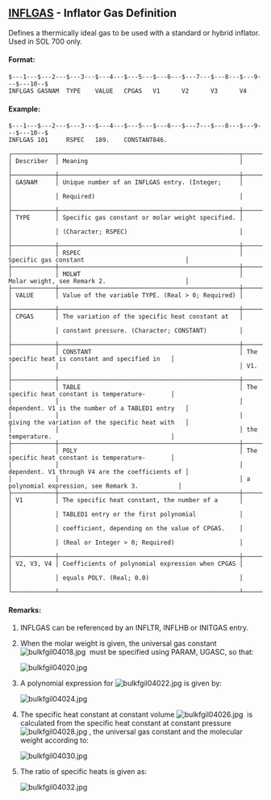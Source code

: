 ## [INFLGAS](https://nexus.hexagon.com/documentationcenter/bundle/MSC_Nastran_2022.4/page/Nastran_Combined_Book/qrg/bulkfgil/TOC.INFLGAS.xhtml) - Inflator Gas Definition

Defines a thermically ideal gas to be used with a standard or hybrid inflator. Used in SOL 700 only.

#### Format:

```nastran
$---1---$---2---$---3---$---4---$---5---$---6---$---7---$---8---$---9---$---10--$
INFLGAS GASNAM  TYPE    VALUE   CPGAS   V1      V2      V3      V4              
```

#### Example:

```nastran
$---1---$---2---$---3---$---4---$---5---$---6---$---7---$---8---$---9---$---10--$
INFLGAS 101     RSPEC   189.    CONSTANT846.                                    
```

```text
┌────────────┬──────────────────────────────────────────────────┬──────────────────────────────────────────────────┐
│ Describer  │ Meaning                                          │                                                  │
├────────────┼──────────────────────────────────────────────────┼──────────────────────────────────────────────────┤
│ GASNAM     │ Unique number of an INFLGAS entry. (Integer;     │                                                  │
│            │ Required)                                        │                                                  │
├────────────┼──────────────────────────────────────────────────┼──────────────────────────────────────────────────┤
│ TYPE       │ Specific gas constant or molar weight specified. │                                                  │
│            │ (Character; RSPEC)                               │                                                  │
├────────────┼──────────────────────────────────────────────────┼──────────────────────────────────────────────────┤
│            │ RSPEC                                            │ Specific gas constant                            │
├────────────┼──────────────────────────────────────────────────┼──────────────────────────────────────────────────┤
│            │ MOLWT                                            │ Molar weight, see Remark 2.                      │
├────────────┼──────────────────────────────────────────────────┼──────────────────────────────────────────────────┤
│ VALUE      │ Value of the variable TYPE. (Real > 0; Required) │                                                  │
├────────────┼──────────────────────────────────────────────────┼──────────────────────────────────────────────────┤
│ CPGAS      │ The variation of the specific heat constant at   │                                                  │
│            │ constant pressure. (Character; CONSTANT)         │                                                  │
├────────────┼──────────────────────────────────────────────────┼──────────────────────────────────────────────────┤
│            │ CONSTANT                                         │ The specific heat is constant and specified in   │
│            │                                                  │ V1.                                              │
├────────────┼──────────────────────────────────────────────────┼──────────────────────────────────────────────────┤
│            │ TABLE                                            │ The specific heat constant is temperature-       │
│            │                                                  │ dependent. V1 is the number of a TABLED1 entry   │
│            │                                                  │ giving the variation of the specific heat with   │
│            │                                                  │ the temperature.                                 │
├────────────┼──────────────────────────────────────────────────┼──────────────────────────────────────────────────┤
│            │ POLY                                             │ The specific heat constant is temperature-       │
│            │                                                  │ dependent. V1 through V4 are the coefficients of │
│            │                                                  │ a polynomial expression, see Remark 3.           │
├────────────┼──────────────────────────────────────────────────┼──────────────────────────────────────────────────┤
│ V1         │ The specific heat constant, the number of a      │                                                  │
│            │ TABLED1 entry or the first polynomial            │                                                  │
│            │ coefficient, depending on the value of CPGAS.    │                                                  │
│            │ (Real or Integer > 0; Required)                  │                                                  │
├────────────┼──────────────────────────────────────────────────┼──────────────────────────────────────────────────┤
│ V2, V3, V4 │ Coefficients of polynomial expression when CPGAS │                                                  │
│            │ equals POLY. (Real; 0.0)                         │                                                  │
└────────────┴──────────────────────────────────────────────────┴──────────────────────────────────────────────────┘
```

#### Remarks:

1. INFLGAS can be referenced by an INFLTR, INFLHB or INITGAS entry.
2. When the molar weight is given, the universal gas constant  ![bulkfgil04018.jpg](https://help-be.hexagonmi.com/bundle/MSC_Nastran_2022.4/page/Nastran_Combined_Book/qrg/bulkfgil/../../../assets/bulkfgil04018.jpg?_LANG=enus)  must be specified using PARAM, UGASC, so that:

     ![bulkfgil04020.jpg](https://help-be.hexagonmi.com/bundle/MSC_Nastran_2022.4/page/Nastran_Combined_Book/qrg/bulkfgil/../../../assets/bulkfgil04020.jpg?_LANG=enus)  

3. A polynomial expression for  ![bulkfgil04022.jpg](https://help-be.hexagonmi.com/bundle/MSC_Nastran_2022.4/page/Nastran_Combined_Book/qrg/bulkfgil/../../../assets/bulkfgil04022.jpg?_LANG=enus)  is given by:

     ![bulkfgil04024.jpg](https://help-be.hexagonmi.com/bundle/MSC_Nastran_2022.4/page/Nastran_Combined_Book/qrg/bulkfgil/../../../assets/bulkfgil04024.jpg?_LANG=enus)  

4. The specific heat constant at constant volume  ![bulkfgil04026.jpg](https://help-be.hexagonmi.com/bundle/MSC_Nastran_2022.4/page/Nastran_Combined_Book/qrg/bulkfgil/../../../assets/bulkfgil04026.jpg?_LANG=enus)  is calculated from the specific heat constant at constant pressure  ![bulkfgil04028.jpg](https://help-be.hexagonmi.com/bundle/MSC_Nastran_2022.4/page/Nastran_Combined_Book/qrg/bulkfgil/../../../assets/bulkfgil04028.jpg?_LANG=enus) , the universal gas constant and the molecular weight according to:

     ![bulkfgil04030.jpg](https://help-be.hexagonmi.com/bundle/MSC_Nastran_2022.4/page/Nastran_Combined_Book/qrg/bulkfgil/../../../assets/bulkfgil04030.jpg?_LANG=enus)  

5. The ratio of specific heats is given as:

     ![bulkfgil04032.jpg](https://help-be.hexagonmi.com/bundle/MSC_Nastran_2022.4/page/Nastran_Combined_Book/qrg/bulkfgil/../../../assets/bulkfgil04032.jpg?_LANG=enus)  
